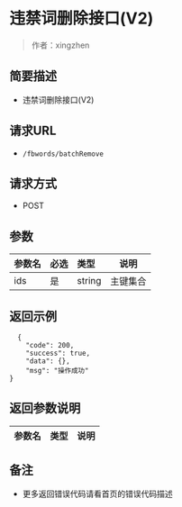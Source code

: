# 违禁词删除接口(V2)

> 作者：xingzhen

## 简要描述

- 违禁词删除接口(V2)

## 请求URL
- `/fbwords/batchRemove `
  
## 请求方式
- POST 

## 参数

|参数名|必选|类型|说明|
|:----    |:---|:----- |-----   |
|ids |是  |string |主键集合   |

## 返回示例 

``` 
  {
    "code": 200,
    "success": true,
    "data": {},
    "msg": "操作成功"
}
```

## 返回参数说明 

|参数名|类型|说明|
|:-----  |:-----|-----                           |


## 备注 

- 更多返回错误代码请看首页的错误代码描述